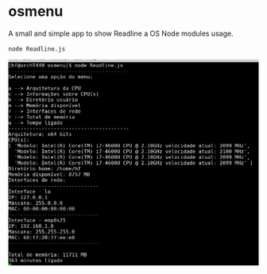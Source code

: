 # osmenu

A small and simple app to show Readline a OS Node modules usage.

```
node Readline.js
```

![Alt osmenu](https://github.com/helio-frota/osmenu/raw/master/a.png)


